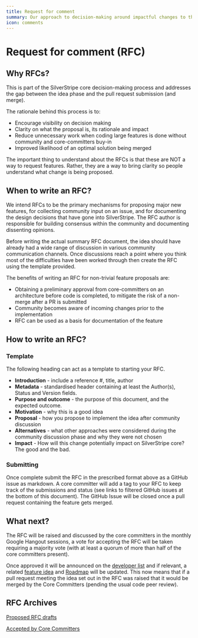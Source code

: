 ```yaml
---
title: Request for comment
summary: Our approach to decision-making around impactful changes to the product
icon: comments
---
```


# Request for comment (RFC)

## Why RFCs?
This is part of the SilverStripe core decision-making process and addresses the gap between the idea phase and the pull request submission (and merge).

The rationale behind this process is to:
 * Encourage visibility on decision making
 * Clarity on what the proposal is, its rationale and impact
 * Reduce unnecessary work when coding large features is done without community and core-committers buy-in
 * Improved likelihood of an optimal solution being merged

The important thing to understand about the RFCs is that these are NOT a way to request features. Rather, they are a way to bring clarity so people understand what change is being proposed.

## When to write an RFC?

We intend RFCs to be the primary mechanisms for proposing major new features, for collecting community input on an issue, and for documenting the design decisions that have gone into SilverStripe. The RFC author is responsible for building consensus within the community and documenting dissenting opinions.

Before writing the actual summary RFC document, the idea should have already had a wide range of discussion in various community communication channels. Once discussions reach a point where you think most of the difficulties have been worked through then create the RFC using the template provided.

The benefits of writing an RFC for non-trivial feature proposals are:
 * Obtaining a preliminary approval from core-committers on an architecture before code is completed, to mitigate the risk of a non-merge after a PR is submitted
 * Community becomes aware of incoming changes prior to the implementation
 * RFC can be used as a basis for documentation of the feature

## How to write an RFC?
### Template
The following heading can act as a template to starting your RFC.
 * **Introduction** - include a reference #, title, author
 * **Metadata** - standardised header containing at least the Author(s), Status and Version fields.
 * **Purpose and outcome** - the purpose of this document, and the expected outcome.
 * **Motivation** - why this is a good idea
 * **Proposal** - how you propose to implement the idea after community discussion
 * **Alternatives** - what other approaches were considered during the community discussion phase and why they were not chosen
 * **Impact** - How will this change potentially impact on SilverStripe core? The good and the bad.

### Submitting
Once complete submit the RFC in the prescribed format above as a GitHub issue as markdown. A core committer will add a tag to your RFC to keep track of the submissions and status (see links to filtered GitHub issues at the bottom of this document). The GitHub Issue will be closed once a pull request containing the feature gets merged. 

## What next?
The RFC will be raised and discussed by the core committers in the monthly Google Hangout sessions, a vote for accepting the RFC will be taken requiring a majority vote (with at least a quorum of more than half of the core committers present).

Once approved it will be announced on the [developer list](https://groups.google.com/forum/#!forum/silverstripe-dev) and if relevant, a related [feature idea](https://forum.silverstripe.org/c/feature-ideas) and [Roadmap](https://www.silverstripe.org/software/roadmap) will be updated. This now means that if a pull request meeting the idea set out in the RFC was raised that it would be merged by the Core Committers (pending the usual code peer review).

## RFC Archives

[Proposed RFC drafts](https://github.com/silverstripe/silverstripe-framework/labels/rfc%2Fdraft)


[Accepted by Core Committers](https://github.com/silverstripe/silverstripe-framework/labels/rfc%2Faccepted)

